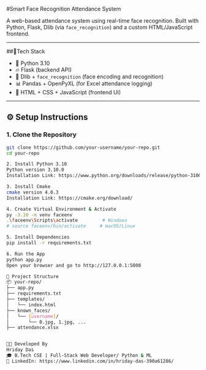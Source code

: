 #Smart Face Recognition Attendance System

A web-based attendance system using real-time face recognition. Built with Python, Flask, Dlib (via `face_recognition`) and a custom HTML/JavaScript frontend.

---

##🚀Tech Stack

- 🐍 Python 3.10  
- 🔥 Flask (backend API)  
- 🧠 Dlib + `face_recognition` (face encoding and recognition)  
- 📊 Pandas + OpenPyXL (for Excel attendance logging)  
- 🎨 HTML + CSS + JavaScript (frontend UI)

---

## ⚙️ Setup Instructions

### 1. Clone the Repository

```bash
git clone https://github.com/your-username/your-repo.git
cd your-repo

2. Install Python 3.10
Python version 3.10.0
Installation Link: https://www.python.org/downloads/release/python-3100/

3. Install Cmake
cmake version 4.0.3
Installation Link: https://cmake.org/download/

4. Create Virtual Environment & Activate
py -3.10 -m venv faceenv
.\faceenv\Scripts\activate         # Windows
# source faceenv/bin/activate     # macOS/Linux

5. Install Dependencies
pip install -r requirements.txt

6. Run the App
python app.py
Open your browser and go to http://127.0.0.1:5000

📁 Project Structure
📦 your-repo/
├── app.py
├── requirements.txt
├── templates/
│   └── index.html
├── known_faces/
│   └── [username]/
│       └── 0.jpg, 1.jpg, ...
├── attendance.xlsx


🧑‍💻 Developed By
Hriday Das
🎓 B.Tech CSE | Full-Stack Web Developer/ Python & ML
🔗 LinkedIn: https://www.linkedin.com/in/hriday-das-390a61286/
